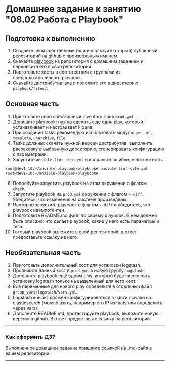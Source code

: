 # Домашнее задание к занятию "08.02 Работа с Playbook"

## Подготовка к выполнению
1. Создайте свой собственный (или используйте старый) публичный репозиторий на github с произвольным именем.
2. Скачайте [playbook](./playbook/) из репозитория с домашним заданием и перенесите его в свой репозиторий.
3. Подготовьте хосты в соотвтествии с группами из предподготовленного playbook. 
4. Скачайте дистрибутив [java](https://www.oracle.com/java/technologies/javase-jdk11-downloads.html) и положите его в директорию `playbook/files/`. 

## Основная часть
1. Приготовьте свой собственный inventory файл `prod.yml`.
2. Допишите playbook: нужно сделать ещё один play, который устанавливает и настраивает kibana.
3. При создании tasks рекомендую использовать модули: `get_url`, `template`, `unarchive`, `file`.
4. Tasks должны: скачать нужной версии дистрибутив, выполнить распаковку в выбранную директорию, сгенерировать конфигурацию с параметрами.
5. Запустите `ansible-lint site.yml` и исправьте ошибки, если они есть.

```bash
root@dev1-10:~/ansible-playbook/playbook# ansible-lint site.yml 
root@dev1-10:~/ansible-playbook/playbook# 
```

6. Попробуйте запустить playbook на этом окружении с флагом `--check`.
7. Запустите playbook на `prod.yml` окружении с флагом `--diff`. Убедитесь, что изменения на системе произведены.
8. Повторно запустите playbook с флагом `--diff` и убедитесь, что playbook идемпотентен.
9. Подготовьте README.md файл по своему playbook. В нём должно быть описано: что делает playbook, какие у него есть параметры и теги.
10. Готовый playbook выложите в свой репозиторий, в ответ предоставьте ссылку на него.



## Необязательная часть

1. Приготовьте дополнительный хост для установки logstash.
2. Пропишите данный хост в `prod.yml` в новую группу `logstash`.
3. Дополните playbook ещё одним play, который будет исполнять установку logstash только на выделенный для него хост.
4. Все переменные для нового play определите в отдельный файл `group_vars/logstash/vars.yml`.
5. Logstash конфиг должен конфигурироваться в части ссылки на elasticsearch (можно взять, например его IP из facts или определить через vars).
6. Дополните README.md, протестируйте playbook, выложите новую версию в github. В ответ предоставьте ссылку на репозиторий.

---

### Как оформить ДЗ?

Выполненное домашнее задание пришлите ссылкой на .md-файл в вашем репозитории.

---
